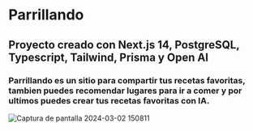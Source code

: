 # Parrillando

## Proyecto creado con Next.js 14, PostgreSQL, Typescript, Tailwind, Prisma y Open AI

### Parrillando es un sitio para compartir tus recetas favoritas, tambien puedes recomendar lugares para ir a comer y por ultimos puedes crear tus recetas favoritas con IA.

![Captura de pantalla 2024-03-02 150811](https://github.com/AgusMolinaCode/Parrillando-AI/assets/105619330/701f9d96-f1a7-400c-8dd0-fddb27394516)
